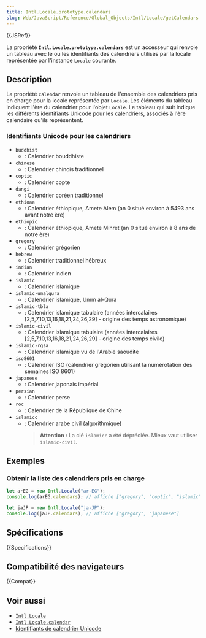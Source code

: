 ```yaml
---
title: Intl.Locale.prototype.calendars
slug: Web/JavaScript/Reference/Global_Objects/Intl/Locale/getCalendars
---
```


{{JSRef}}

La propriété **`Intl.Locale.prototype.calendars`** est un accesseur qui renvoie un tableau avec le ou les identifiants des calendriers utilisés par la locale représentée par l'instance `Locale` courante.

## Description

La propriété `calendar` renvoie un tableau de l'ensemble des calendriers pris en charge pour la locale représentée par `Locale`. Les éléments du tableau indiquent l'ère du calendrier pour l'objet `Locale`. Le tableau qui suit indique les différents identifiants Unicode pour les calendriers, associés à l'ère calendaire qu'ils représentent.

### Identifiants Unicode pour les calendriers

- `buddhist`
  - : Calendrier bouddhiste
- `chinese`
  - : Calendrier chinois traditionnel
- `coptic`
  - : Calendrier copte
- `dangi`
  - : Calendrier coréen traditionnel
- `ethioaa`
  - : Calendrier éthiopique, Amete Alem (an 0 situé environ à 5493 ans avant notre ère)
- `ethiopic`
  - : Calendrier éthiopique, Amete Mihret (an 0 situé environ à 8 ans de notre ère)
- `gregory`
  - : Calendrier grégorien
- `hebrew`
  - : Calendrier traditionnel hébreux
- `indian`
  - : Calendrier indien
- `islamic`
  - : Calendrier islamique
- `islamic-umalqura`
  - : Calendrier islamique, Umm al-Qura
- `islamic-tbla`
  - : Calendrier islamique tabulaire (années intercalaires [2,5,7,10,13,16,18,21,24,26,29] - origine des temps astronomique)
- `islamic-civil`
  - : Calendrier islamique tabulaire (années intercalaires [2,5,7,10,13,16,18,21,24,26,29] - origine des temps civile)
- `islamic-rgsa`
  - : Calendrier islamique vu de l'Arabie saoudite
- `iso8601`
  - : Calendrier ISO (calendrier grégorien utilisant la numérotation des semaines ISO 8601)
- `japanese`
  - : Calendrier japonais impérial
- `persian`
  - : Calendrier perse
- `roc`
  - : Calendrier de la République de Chine
- `islamicc`
  - : Calendrier arabe civil (algorithmique)
    > **Attention :** La clé `islamicc` a été dépréciée. Mieux vaut utiliser `islamic-civil`.

## Exemples

### Obtenir la liste des calendriers pris en charge

```js
let arEG = new Intl.Locale("ar-EG");
console.log(arEG.calendars); // affiche ["gregory", "coptic", "islamic", "islamic-civil", "islamic-tbla"]
```

```js
let jaJP = new Intl.Locale("ja-JP");
console.log(jaJP.calendars); // affiche ["gregory", "japanese"]
```

## Spécifications

{{Specifications}}

## Compatibilité des navigateurs

{{Compat}}

## Voir aussi

- [`Intl.Locale`](/fr/docs/Web/JavaScript/Reference/Global_Objects/Intl/Locale)
- [`Intl.Locale.calendar`](/fr/docs/Web/JavaScript/Reference/Global_Objects/Intl/Locale/calendar)
- [Identifiants de calendrier Unicode](https://www.unicode.org/reports/tr35/#UnicodeCalendarIdentifier)
